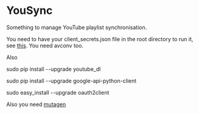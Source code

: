 YouSync
=======

Something to manage YouTube playlist synchronisation. 

You need to have your client\_secrets.json file in the root directory to run it, see [this](https://developers.google.com/api-client-library/python/guide/aaa_oauth#acquiring). You need avconv too.

Also

sudo pip install --upgrade youtube_dl

sudo pip install --upgrade google-api-python-client

sudo easy_install --upgrade oauth2client

Also you need [mutagen](https://bitbucket.org/lazka/mutagen)
